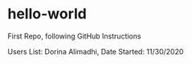 # hello-world
First Repo, following GitHub Instructions

Users List:
Dorina Alimadhi, Date Started: 11/30/2020

